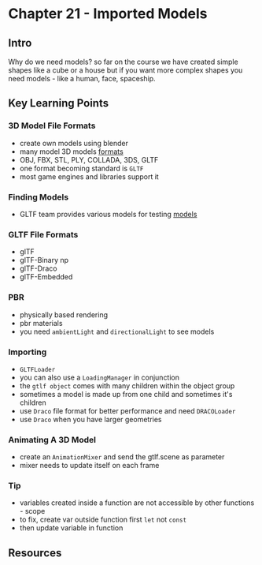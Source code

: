 # Chapter 21 - Imported Models 

## Intro 
Why do we need models? so far on the course we have created simple shapes like a cube or a house but if you want more complex shapes you need models - like a human, face, spaceship. 

## Key Learning Points 

### 3D Model File Formats 
- create own models using blender 
- many model 3D models [formats](https://en.wikipedia.org/wiki/List_of_file_formats#3D_graphics)
- OBJ, FBX, STL, PLY, COLLADA, 3DS, GLTF
- one format becoming standard is `GLTF`
- most game engines and libraries support it 

### Finding Models 
- GLTF team provides various models for testing [models](https://github.com/KhronosGroup/glTF-Sample-Models)

### GLTF File Formats 
- glTF 
- glTF-Binary np
- glTF-Draco 
- glTF-Embedded

### PBR
- physically based rendering 
- pbr materials 
- you need `ambientLight` and `directionalLight` to see models

### Importing 
- `GLTFLoader`
- you can also use a `LoadingManager` in conjunction
- the `gtlf object` comes with many children within the object group 
- sometimes a model is made up from one child and sometimes it's children
- use `Draco` file format for better performance and need `DRACOLoader`
- use `Draco` when you have larger geometries 

### Animating A 3D Model 
- create an `AnimationMixer` and send the gtlf.scene as parameter
- mixer needs to update itself on each frame 

### Tip 
- variables created inside a function are not accessible by other functions - scope 
- to fix, create var outside function first `let` not `const` 
- then update variable in function  

## Resources 
